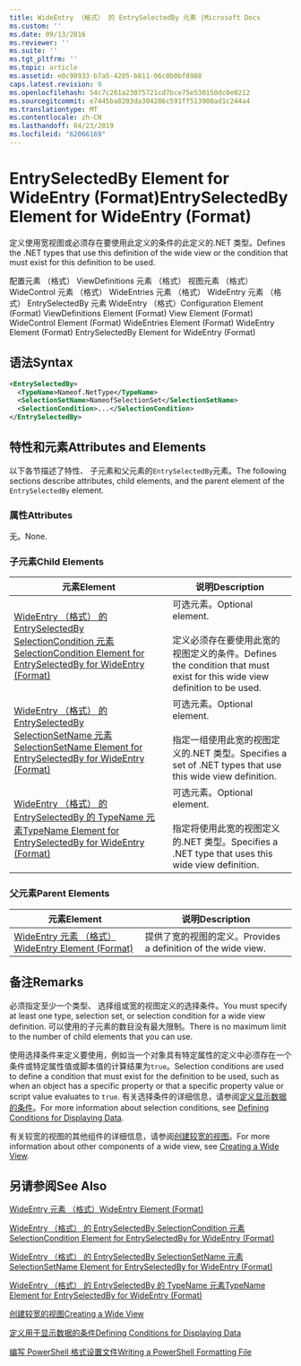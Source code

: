 ```yaml
---
title: WideEntry （格式） 的 EntrySelectedBy 元素 |Microsoft Docs
ms.custom: ''
ms.date: 09/13/2016
ms.reviewer: ''
ms.suite: ''
ms.tgt_pltfrm: ''
ms.topic: article
ms.assetid: e0c98933-b7a5-4205-b811-06c0b0bf8988
caps.latest.revision: 9
ms.openlocfilehash: 54c7c261a23075721cd7bce75e530150dc0e0212
ms.sourcegitcommit: e7445ba8203da304286c591ff513900ad1c244a4
ms.translationtype: MT
ms.contentlocale: zh-CN
ms.lasthandoff: 04/23/2019
ms.locfileid: "62066169"
---
```

# <a name="entryselectedby-element-for-wideentry-format"></a><span data-ttu-id="9620d-102">EntrySelectedBy Element for WideEntry (Format)</span><span class="sxs-lookup"><span data-stu-id="9620d-102">EntrySelectedBy Element for WideEntry (Format)</span></span>

<span data-ttu-id="9620d-103">定义使用宽视图或必须存在要使用此定义的条件的此定义的.NET 类型。</span><span class="sxs-lookup"><span data-stu-id="9620d-103">Defines the .NET types that use this definition of the wide view or the condition that must exist for this definition to be used.</span></span>

<span data-ttu-id="9620d-104">配置元素 （格式） ViewDefinitions 元素 （格式） 视图元素 （格式） WideControl 元素 （格式） WideEntries 元素 （格式） WideEntry 元素 （格式） EntrySelectedBy 元素 WideEntry （格式）</span><span class="sxs-lookup"><span data-stu-id="9620d-104">Configuration Element (Format) ViewDefinitions Element (Format) View Element (Format) WideControl Element (Format) WideEntries Element (Format) WideEntry Element (Format) EntrySelectedBy Element for WideEntry (Format)</span></span>

## <a name="syntax"></a><span data-ttu-id="9620d-105">语法</span><span class="sxs-lookup"><span data-stu-id="9620d-105">Syntax</span></span>

```xml
<EntrySelectedBy>
  <TypeName>Nameof.NetType</TypeName>
  <SelectionSetName>NameofSelectionSet</SelectionSetName>
  <SelectionCondition>...</SelectionCondition>
</EntrySelectedBy>
```

## <a name="attributes-and-elements"></a><span data-ttu-id="9620d-106">特性和元素</span><span class="sxs-lookup"><span data-stu-id="9620d-106">Attributes and Elements</span></span>

<span data-ttu-id="9620d-107">以下各节描述了特性、 子元素和父元素的`EntrySelectedBy`元素。</span><span class="sxs-lookup"><span data-stu-id="9620d-107">The following sections describe attributes, child elements, and the parent element of the `EntrySelectedBy` element.</span></span>

### <a name="attributes"></a><span data-ttu-id="9620d-108">属性</span><span class="sxs-lookup"><span data-stu-id="9620d-108">Attributes</span></span>

<span data-ttu-id="9620d-109">无。</span><span class="sxs-lookup"><span data-stu-id="9620d-109">None.</span></span>

### <a name="child-elements"></a><span data-ttu-id="9620d-110">子元素</span><span class="sxs-lookup"><span data-stu-id="9620d-110">Child Elements</span></span>

|<span data-ttu-id="9620d-111">元素</span><span class="sxs-lookup"><span data-stu-id="9620d-111">Element</span></span>|<span data-ttu-id="9620d-112">说明</span><span class="sxs-lookup"><span data-stu-id="9620d-112">Description</span></span>|
|-------------|-----------------|
|[<span data-ttu-id="9620d-113">WideEntry （格式） 的 EntrySelectedBy SelectionCondition 元素</span><span class="sxs-lookup"><span data-stu-id="9620d-113">SelectionCondition Element for EntrySelectedBy for WideEntry (Format)</span></span>](./selectioncondition-element-for-entryselectedby-for-widecontrol-format.md)|<span data-ttu-id="9620d-114">可选元素。</span><span class="sxs-lookup"><span data-stu-id="9620d-114">Optional element.</span></span><br /><br /> <span data-ttu-id="9620d-115">定义必须存在要使用此宽的视图定义的条件。</span><span class="sxs-lookup"><span data-stu-id="9620d-115">Defines the condition that must exist for this wide view definition to be used.</span></span>|
|[<span data-ttu-id="9620d-116">WideEntry （格式） 的 EntrySelectedBy SelectionSetName 元素</span><span class="sxs-lookup"><span data-stu-id="9620d-116">SelectionSetName Element for EntrySelectedBy for WideEntry (Format)</span></span>](./selectionsetname-element-for-entryselectedby-for-widecontrol-format.md)|<span data-ttu-id="9620d-117">可选元素。</span><span class="sxs-lookup"><span data-stu-id="9620d-117">Optional element.</span></span><br /><br /> <span data-ttu-id="9620d-118">指定一组使用此宽的视图定义的.NET 类型。</span><span class="sxs-lookup"><span data-stu-id="9620d-118">Specifies a set of .NET types that use this wide view definition.</span></span>|
|[<span data-ttu-id="9620d-119">WideEntry （格式） 的 EntrySelectedBy 的 TypeName 元素</span><span class="sxs-lookup"><span data-stu-id="9620d-119">TypeName Element for EntrySelectedBy for WideEntry (Format)</span></span>](./typename-element-for-entryselectedby-for-wideentry-format.md)|<span data-ttu-id="9620d-120">可选元素。</span><span class="sxs-lookup"><span data-stu-id="9620d-120">Optional element.</span></span><br /><br /> <span data-ttu-id="9620d-121">指定将使用此宽的视图定义的.NET 类型。</span><span class="sxs-lookup"><span data-stu-id="9620d-121">Specifies a .NET type that uses this wide view definition.</span></span>|

### <a name="parent-elements"></a><span data-ttu-id="9620d-122">父元素</span><span class="sxs-lookup"><span data-stu-id="9620d-122">Parent Elements</span></span>

|<span data-ttu-id="9620d-123">元素</span><span class="sxs-lookup"><span data-stu-id="9620d-123">Element</span></span>|<span data-ttu-id="9620d-124">说明</span><span class="sxs-lookup"><span data-stu-id="9620d-124">Description</span></span>|
|-------------|-----------------|
|[<span data-ttu-id="9620d-125">WideEntry 元素 （格式）</span><span class="sxs-lookup"><span data-stu-id="9620d-125">WideEntry Element (Format)</span></span>](./wideentry-element-for-widecontrol-format.md)|<span data-ttu-id="9620d-126">提供了宽的视图的定义。</span><span class="sxs-lookup"><span data-stu-id="9620d-126">Provides a definition of the wide view.</span></span>|

## <a name="remarks"></a><span data-ttu-id="9620d-127">备注</span><span class="sxs-lookup"><span data-stu-id="9620d-127">Remarks</span></span>

<span data-ttu-id="9620d-128">必须指定至少一个类型、 选择组或宽的视图定义的选择条件。</span><span class="sxs-lookup"><span data-stu-id="9620d-128">You must specify at least one type, selection set, or selection condition for a wide view definition.</span></span> <span data-ttu-id="9620d-129">可以使用的子元素的数目没有最大限制。</span><span class="sxs-lookup"><span data-stu-id="9620d-129">There is no maximum limit to the number of child elements that you can use.</span></span>

<span data-ttu-id="9620d-130">使用选择条件来定义要使用，例如当一个对象具有特定属性的定义中必须存在一个条件或特定属性值或脚本值的计算结果为`true`。</span><span class="sxs-lookup"><span data-stu-id="9620d-130">Selection conditions are used to define a condition that must exist for the definition to be used, such as when an object has a specific property or that a specific property value or script value evaluates to `true`.</span></span> <span data-ttu-id="9620d-131">有关选择条件的详细信息，请参阅[定义显示数据的条件](./defining-conditions-for-displaying-data.md)。</span><span class="sxs-lookup"><span data-stu-id="9620d-131">For more information about selection conditions, see [Defining Conditions for Displaying Data](./defining-conditions-for-displaying-data.md).</span></span>

<span data-ttu-id="9620d-132">有关较宽的视图的其他组件的详细信息，请参阅[创建较宽的视图](./creating-a-wide-view.md)。</span><span class="sxs-lookup"><span data-stu-id="9620d-132">For more information about other components of a wide view, see [Creating a Wide View](./creating-a-wide-view.md).</span></span>

## <a name="see-also"></a><span data-ttu-id="9620d-133">另请参阅</span><span class="sxs-lookup"><span data-stu-id="9620d-133">See Also</span></span>

[<span data-ttu-id="9620d-134">WideEntry 元素 （格式）</span><span class="sxs-lookup"><span data-stu-id="9620d-134">WideEntry Element (Format)</span></span>](./wideentry-element-for-widecontrol-format.md)

[<span data-ttu-id="9620d-135">WideEntry （格式） 的 EntrySelectedBy SelectionCondition 元素</span><span class="sxs-lookup"><span data-stu-id="9620d-135">SelectionCondition Element for EntrySelectedBy for WideEntry (Format)</span></span>](./selectioncondition-element-for-entryselectedby-for-widecontrol-format.md)

[<span data-ttu-id="9620d-136">WideEntry （格式） 的 EntrySelectedBy SelectionSetName 元素</span><span class="sxs-lookup"><span data-stu-id="9620d-136">SelectionSetName Element for EntrySelectedBy for WideEntry (Format)</span></span>](./selectionsetname-element-for-entryselectedby-for-widecontrol-format.md)

[<span data-ttu-id="9620d-137">WideEntry （格式） 的 EntrySelectedBy 的 TypeName 元素</span><span class="sxs-lookup"><span data-stu-id="9620d-137">TypeName Element for EntrySelectedBy for WideEntry (Format)</span></span>](./typename-element-for-entryselectedby-for-wideentry-format.md)

[<span data-ttu-id="9620d-138">创建较宽的视图</span><span class="sxs-lookup"><span data-stu-id="9620d-138">Creating a Wide View</span></span>](./creating-a-wide-view.md)

[<span data-ttu-id="9620d-139">定义用于显示数据的条件</span><span class="sxs-lookup"><span data-stu-id="9620d-139">Defining Conditions for Displaying Data</span></span>](./defining-conditions-for-displaying-data.md)

[<span data-ttu-id="9620d-140">编写 PowerShell 格式设置文件</span><span class="sxs-lookup"><span data-stu-id="9620d-140">Writing a PowerShell Formatting File</span></span>](./writing-a-powershell-formatting-file.md)
